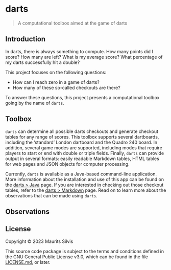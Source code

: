 # darts

> A computational toolbox aimed at the game of darts

## Introduction

In darts, there is always something to compute.
How many points did I score?
How many are left?
What is my average score?
What percentage of my darts successfully hit a double?

This project focuses on the following questions:

* How can I reach zero in a game of darts?
* How many of these so-called checkouts are there?

To answer these questions, this project presents a computational toolbox going by the name of `darts`.

## Toolbox

`darts` can determine all possible darts checkouts and generate checkout tables for any range of scores.
This toolbox supports several dartboards, including the ‘standard’ London dartboard and the Quadro 240 board.
In addition, several game modes are supported, including modes that require players to start or end with double or triple fields.
Finally, `darts` can provide output in several formats: easily readable Markdown tables, HTML tables for web pages and JSON objects for computer processing.

Currently, `darts` is available as a Java-based command-line application.
More information about the installation and use of this app can be found on the [darts > Java](java) page.
If you are interested in checking out those checkout tables, refer to the [darts > Markdown](md) page.
Read on to learn more about the observations that can be made using `darts`.

## Observations

## License

Copyright © 2023 Maurits Silvis

This source code package is subject to the terms and conditions defined in the GNU General Public License v3.0, which can be found in the file [LICENSE.md](LICENSE.md), or later.
